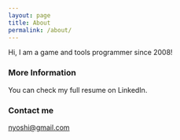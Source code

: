 ```yaml
---
layout: page
title: About
permalink: /about/
---
```


Hi, I am a game and tools programmer since 2008!

### More Information

You can check my full resume on LinkedIn.

### Contact me

[nyoshi@gmail.com](mailto:nyoshi@gmail.com)
